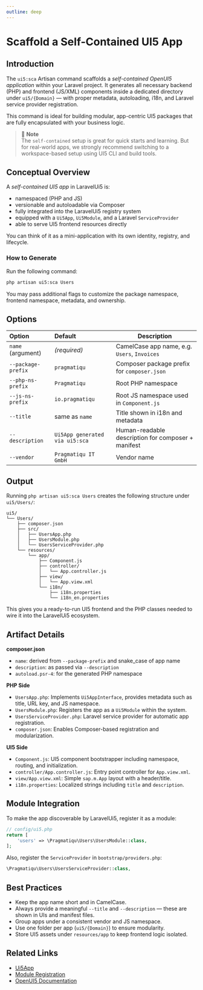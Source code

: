 ```yaml
---
outline: deep
---
```


# Scaffold a Self-Contained UI5 App

## Introduction

The `ui5:sca` Artisan command scaffolds a *self-contained OpenUI5 application* within your Laravel project. It generates all necessary backend (PHP) and frontend (JS/XML) components inside a dedicated directory under `ui5/{Domain}` — with proper metadata, autoloading, i18n, and Laravel service provider registration.

This command is ideal for building modular, app-centric UI5 packages that are fully encapsulated with your business logic.

> 📝 **Note**  
> The `self-contained` setup is great for quick starts and learning. But for real-world apps, we strongly recommend switching to a workspace-based setup using UI5 CLI and build tools.

## Conceptual Overview

A *self-contained UI5 app* in LaravelUi5 is:

* namespaced (PHP and JS)
* versionable and autoloadable via Composer
* fully integrated into the LaravelUi5 registry system
* equipped with a `Ui5App`, `Ui5Module`, and a Laravel `ServiceProvider`
* able to serve UI5 frontend resources directly

You can think of it as a mini-application with its own identity, registry, and lifecycle.

### How to Generate

Run the following command:

```bash
php artisan ui5:sca Users
```

You may pass additional flags to customize the package namespace, frontend namespace, metadata, and ownership.

## Options

| Option             | Default                        | Description                                        |
|:-------------------|:-------------------------------|----------------------------------------------------|
| `name` (argument)  | *(required)*                   | CamelCase app name, e.g. `Users`, `Invoices`       |
| `--package-prefix` | `pragmatiqu`                   | Composer package prefix for `composer.json`        |
| `--php-ns-prefix`  | `Pragmatiqu`                   | Root PHP namespace                                 |
| `--js-ns-prefix`   | `io.pragmatiqu`                | Root JS namespace used in `Component.js`           |
| `--title`          | same as `name`                 | Title shown in i18n and metadata                   |
| `--description`    | `Ui5App generated via ui5:sca` | Human-readable description for composer + manifest |
| `--vendor`         | `Pragmatiqu IT GmbH`           | Vendor name                                        |

## Output

Running `php artisan ui5:sca Users` creates the following structure under `ui5/Users/`:

```
ui5/
└── Users/
    ├── composer.json
    ├── src/
    │   ├── UsersApp.php
    │   ├── UsersModule.php
    │   └── UsersServiceProvider.php
    └── resources/
        └── app/
            ├── Component.js
            ├── controller/
            │   └── App.controller.js
            ├── view/
            │   └── App.view.xml
            └── i18n/
                ├── i18n.properties
                └── i18n_en.properties
```

This gives you a ready-to-run UI5 frontend and the PHP classes needed to wire it into the LaravelUi5 ecosystem.

## Artifact Details

**composer.json**

* `name`: derived from `--package-prefix` and snake\_case of app name
* `description`: as passed via `--description`
* `autoload.psr-4`: for the generated PHP namespace

**PHP Side**

* `UsersApp.php`: Implements `Ui5AppInterface`, provides metadata such as title, URL key, and JS namespace.
* `UsersModule.php`: Registers the app as a `Ui5Module` within the system.
* `UsersServiceProvider.php`: Laravel service provider for automatic app registration.
* `composer.json`: Enables Composer-based registration and modularization.

**UI5 Side**

* `Component.js`: UI5 component bootstrapper including namespace, routing, and initialization.
* `controller/App.controller.js`: Entry point controller for `App.view.xml`.
* `view/App.view.xml`: Simple `sap.m.App` layout with a header/title.
* `i18n.properties`: Localized strings including `title` and `description`.

## Module Integration

To make the app discoverable by LaravelUi5, register it as a module:

```php
// config/ui5.php
return [
    'users' => \Pragmatiqu\Users\UsersModule::class,
];
```

Also, register the `ServiceProvider` in `bootstrap/providers.php`:

```php
\Pragmatiqu\Users\UsersServiceProvider::class,
```

## Best Practices

* Keep the app name short and in CamelCase.
* Always provide a meaningful `--title` and `--description` — these are shown in UIs and manifest files.
* Group apps under a consistent vendor and JS namespace.
* Use one folder per app (`ui5/{Domain}`) to ensure modularity.
* Store UI5 assets under `resources/app` to keep frontend logic isolated.

## Related Links

* [Ui5App](./app)
* [Module Registration](../quickstart#Configure-the-Module)
* [OpenUI5 Documentation](https://sdk.openui5.org/)
